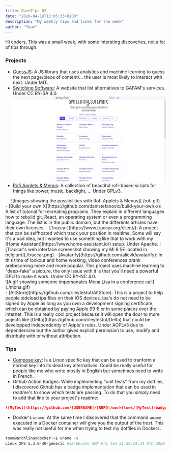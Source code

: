 ```yaml
---
title: OpenTips 02
date: "2020-04-19T11:05:33+0200"
description: "My weekly tips and links for the week"
author: "Toum"
---
```


Hi coders,
This was a small week, with some intersting discoveries, not a lot of tips through.

### Projects

- [GuessJS](https://github.com/guess-js/guess): A JS library that uses analytics and machine learning to guess the next page/piece of content/... the user is most likely to interact with next. Under MIT.
- [Switching Software](https://switching.software/): A website that list alternatives to GAFAM's services. Under  CC BY-SA 4.0.
![Screenshot of switching software](./switchin-software.png)
- [Rofi Applets & Menus](https://github.com/adi1090x/rofi): A collection of beautiful rofi-based scripts for things like power, music, backlight, ... Under GPLv3.
<picture style="display: flex; width: 100%; justify-content: center; align-items: center">
![Images showing the possibilities with Rofi Applets & Menus](./rofi.gif)
</picture>
- [Build your own X](https://github.com/danistefanovic/build-your-own-x): A list of tutorial for recreating programs. They explain in different languages how to rebuild git, React, an operating system or even a programming language. The list is in the public domain, but the differents articles have their own licenses.
- [Traccar](https://www.traccar.org/client/): A project that can be selfhosted which track your position in realtime. Some will say it's a bad idea, but I wanted to use something like that to work with my [Home Assistant](https://www.home-assistant.io/) setup. Under Apache.
![Traccar's web interface screenshot showing my Mi 9 SE located in belgium](./traccar.png)
- [Avatarify](https://github.com/alievk/avatarify): In this time of lockout and home working, video conferences prank arebecoming more and more popular. This project uses machine learning to "deep-fake" a picture, the only issue with it is that you'll need a powerful GPU to make it work. Under CC BY-NC 4.0.
<picture style="display: flex; width: 100%; justify-content: center; align-items: center">
![A gif showing someone impersonates Mona Lisa in a conference call](./mona.gif)
</picture>
- [AltStore](https://github.com/rileytestut/AltStore): This is a project to help people sideload ipa files on their iOS devices. ipa's do not need to be signed by Apple as long as you own a development signing certificate, which can be obtained by paying Apple 99 € or in some places over the internet. This is a really cool project because it will open the door to more pojects like [Delta](https://github.com/rileytestut/Delta) that could be developped independently of Apple's rules. Under AGPLv3 due to dependencies but the author gives explicit permission to use, modify and distribute with or without attribution.

### Tips

- [Compose key](https://en.wikipedia.org/wiki/Compose_key): Is a Linux specific key that can be used to tranform a normal key into its dead key alternatives. Could be really useful for people like me who write mostly in English but sometimes need to write in French.
- Github Action Badges: While implementing "unit tests" from my dotfiles, I discovered Github has a badge implementation that can be used in readme's to show which tests are passing. To do that you simply need to add that line to your project's readme:
```markdown
![MyTest](https://github.com/[USERNAME]/[REPO]/workflows/[MyTest]/badge.svg)
```

- Docker's `uname`: At the same time I discovered that the command `uname` executed in a Docker container will give you the output of the *host*. This was really not useful for me when trying to test my dotfiles in Dockers.
```bash
toum@archlinuxdocker:~$ uname -a
Linux XPS 5.3.0-40-generic #32-Ubuntu SMP Fri Jan 31 20:24:34 UTC 2020 x86_64 x86_64 x86_64 GNU/Linux
```
